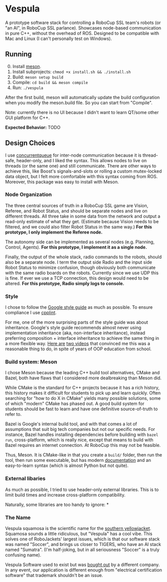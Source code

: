 # Vespula

A prototype software stack for controlling a RoboCup SSL team's robots (or
"an AI", in RoboCup SSL parlance). Showcases node-based communication in pure
C++, without the overhead of ROS. Designed to be compatible with Mac and Linux
(I can't personally test on Windows).

## Running

0. Install [meson](https://mesonbuild.com/Getting-meson.html).
1. Install subprojects: `chmod +x install.sh && ./install.sh`
2. Build: `meson setup build`
3. Compile: `cd build && meson compile`
4. Run: `./vespula`

After the first build, meson will automatically update the build configuration when you modify the meson.build file. So you can start from "Compile".

Note: currently there is no UI because I didn't want to learn QT/some other GUI
platform for C++.

**Expected Behavior:** TODO

## Design Choices

I use [concurrentqueue](https://github.com/cameron314/concurrentqueue) for
inter-node communication because it is thread-safe, header-only, and I liked
the syntax. This allows nodes to live on threads (or the same one) and still
communicate. There are other ways to achieve this, like Boost's
signals-and-slots or rolling a custom mutex-locked data object, but I felt more
comfortable with this syntax coming from ROS. Moreover, this package was easy to install with Meson.

### Node Organization

The three central sources of truth in a RoboCup SSL game are Vision, Referee, and
Robot Status, and should be separate nodes and live on different threads. All
three take in some data from the network and output a read-only estimate of
what they get. (Estimate because Vision needs to be filtered, and we could also
filter Robot Status in the same way.) **For this prototype, I only implement
the Referee node.**

The autonomy side can be implemented as several nodes (e.g. Planning, Control,
Agents). **For this prototype, I implement it as a single node.**

Finally, the output of the whole stack, radio commands to the robots, should
also be a separate node. I term the output side Radio and the input side Robot
Status to minimize confusion, though obviously both communicate with the same
radio boards on the robots. Currently since we use UDP this is fine. If ever we
use a TCP connection, this design would need to be altered. **For this
prototype, Radio simply logs to console.**

### Style

I chose to follow the [Google style
guide](https://google.github.io/styleguide/cppguide.html) as much as possible.
To ensure compliance I use [cpplint](https://github.com/cpplint/cpplint).

For me, one of the more surprising parts of the style guide was about
inheritance. Google's style guide recommends almost never using implementation
inheritance (aka, non-interface inheritance), instead preferring composition +
interface inheritance to achieve the same thing in a more flexible way. [Here
are](https://youtu.be/hxGOiiR9ZKg) [two videos](https://youtu.be/wfMtDGfHWpA)
that convinced me this was a reasonable thing to do, in spite of years of OOP
education from school.

### Build system: Meson

I chose Meson because the leading C++ build tool alternatives, CMake and Bazel,
both have flaws that I considered more dealbreaking than Meson did.

While CMake is the standard for C++ projects because it has a rich history,
this history makes it difficult for students to pick up and learn quickly.
Often searching for "how to do X in CMake" yields many possible solutions, some
of which "modern" CMake has phased out. A good build system for students should
be fast to learn and have one definitive source-of-truth to refer to.

Bazel is Google's internal build tool, and with that comes a lot of assumptions
that suit big tech companies but not our specific needs. For instance, Bazel
handles installing dependencies before building with `bazel run`,
cross-platform, which is really nice, except that means to build with Bazel
requires an internet connection. At RoboCup this may not be feasible.

Thus, Meson. It is CMake-like in that you create a `build/` folder, then run
the tool, then run some executable, but has modern
[documentation](https://mesonbuild.com/) and an
easy-to-learn syntax (which is almost Python but not quite).

### External libaries

As much as possible, I tried to use header-only external libraries. This is to
limit build times and increase cross-platform compatibility.

Naturally, some libraries are too handy to ignore:
 * 

### The Name

Vespula squamosa is the scientific name for the [southern
yellowjacket](https://en.wikipedia.org/wiki/Vespula_squamosa). Squamosa sounds
a little ridiculous, but "Vespula" has a cool vibe. This solves one of
RoboJackets' largest issues, which is that our software stack was named
"Soccer", and brings us closer to TIGERS, who have an AI stack named "Sumatra".
(I'm half-joking, but in all seriousness "Soccer" is a truly confusing name).

Vespula Software used to exist but was [bought
out](https://vespulav2.azurewebsites.net/) by a different company. In any
event, our application is different enough from "electrical certification
software" that trademark shouldn't be an issue.
